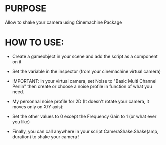 # PURPOSE
Allow to shake your camera using Cinemachine Package

# HOW TO USE:
- Create a gameobject in your scene and add the script as a component on it
- Set the variable in the inspector (from your cinemachine virtual camera)
- IMPORTANT: in your virtual camera, set Noise to "Basic Multi Channel Perlin" then create or choose a noise profile in function of what you need. 
- My personnal noise profile for 2D (It doesn't rotate your camera, it moves only on X/Y axis):
- Set the other values to 0 except the Frequency Gain to 1 (or what ever you like)

- Finally, you can call anywhere in your script CameraShake.Shake(amp, duration) to shake your camera ! 